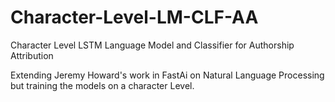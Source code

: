 # Character-Level-LM-CLF-AA
Character Level LSTM Language Model and Classifier for Authorship Attribution

Extending Jeremy Howard's work in FastAi on Natural Language Processing but training the models on a character Level.
